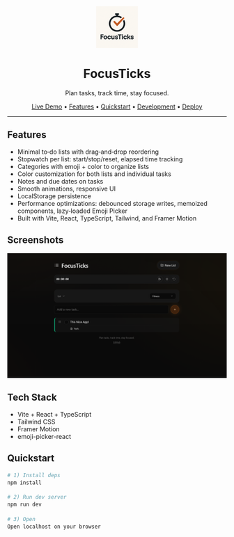 <p align="center">
  <!-- Replace the src below with your actual logo path -->
  <a href="https://ozny35.github.io/FocusTicks/" target="_blank" rel="noopener">
    <img src="focusticks_logo.png" alt="FocusTicks Logo" height="96">
  </a>
</p>

<h1 align="center">FocusTicks</h1>
<p align="center">
  Plan tasks, track time, stay focused.
</p>

<p align="center">
  <a href="https://ozny35.github.io/FocusTicks/">Live Demo</a> •
  <a href="#features">Features</a> •
  <a href="#quickstart">Quickstart</a> •
  <a href="#development">Development</a> •
  <a href="#deploy-to-github-pages">Deploy</a>
</p>

---

## Features
- Minimal to‑do lists with drag‑and‑drop reordering
- Stopwatch per list: start/stop/reset, elapsed time tracking
- Categories with emoji + color to organize lists
- Color customization for both lists and individual tasks
- Notes and due dates on tasks
- Smooth animations, responsive UI
- LocalStorage persistence
- Performance optimizations: debounced storage writes, memoized components, lazy‑loaded Emoji Picker
- Built with Vite, React, TypeScript, Tailwind, and Framer Motion

## Screenshots
<img src="focusticks_screenshot.png" alt="FocusTicks screenshot" width="800"> 

## Tech Stack
- Vite + React + TypeScript
- Tailwind CSS
- Framer Motion
- emoji-picker-react

## Quickstart
```bash
# 1) Install deps
npm install

# 2) Run dev server
npm run dev

# 3) Open
Open localhost on your browser

